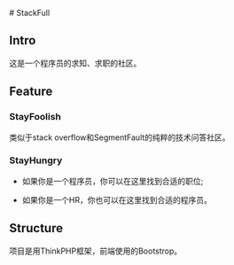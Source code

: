 ﻿﻿# StackFull
## Intro
这是一个程序员的求知、求职的社区。
## Feature
### StayFoolish
类似于stack overflow和SegmentFault的纯粹的技术问答社区。
### StayHungry
 *  如果你是一个程序员，你可以在这里找到合适的职位;

 *  如果你是一个HR，你也可以在这里找到合适的程序员。
## Structure
项目是用ThinkPHP框架，前端使用的Bootstrop。